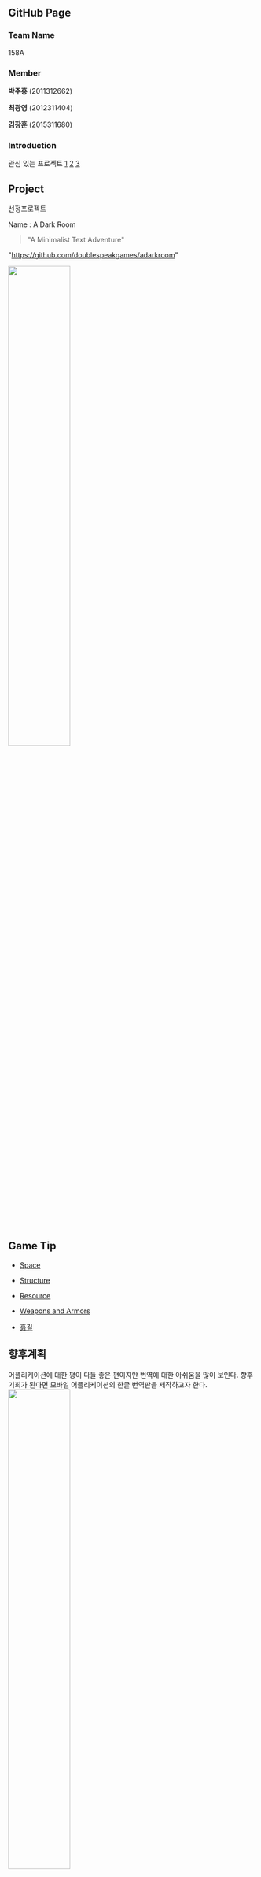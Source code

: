 ## GitHub Page

### Team Name

158A

### Member

**박주홍** (2011312662)

**최광영** (2012311404)

**김장훈** (2015311680)


### Introduction

관심 있는 프로젝트 [1](https://github.com/xbmc/xbmc) [2](https://github.com/showcases/icon-fonts) [3](https://github.com/crawl/crawl)


## Project

선정프로젝트

Name : A Dark Room 

> "A Minimalist Text Adventure"

"https://github.com/doublespeakgames/adarkroom"

<img width = "50%" height = "50%" src="https://user-images.githubusercontent.com/22006102/27074956-9c0b6182-5063-11e7-98b2-a7de864c94dd.png">



## Game Tip



* [Space](https://github.com/17-1-SKKU-OSS/158A/wiki/Game-Tip-(Space))

* [Structure](https://github.com/17-1-SKKU-OSS/158A/wiki/Game-Tip-(Structure))

* [Resource](https://github.com/17-1-SKKU-OSS/158A/wiki/Game-Tip-(Resource))

* [Weapons and Armors](https://github.com/17-1-SKKU-OSS/158A/wiki/Game-Tip-(Weapons-and-Armor))

* [흙길](https://github.com/17-1-SKKU-OSS/158A/wiki/Game-Tip-(%ED%9D%99%EA%B8%B8))





## 향후계획
 어플리케이션에 대한 평이 다들 좋은 편이지만 번역에 대한 아쉬움을 많이 보인다. 향후 기회가 된다면 모바일 어플리케이션의 한글 번역판을 제작하고자 한다. <br />
<img width = "50%" height = "50%" src="https://user-images.githubusercontent.com/22006102/27075145-2137f104-5064-11e7-910e-1ffc6ce960d8.PNG">

<img width = "50%" height = "50%" src="https://user-images.githubusercontent.com/22006102/27075146-21454fd4-5064-11e7-9b0d-f743268a8094.PNG">
